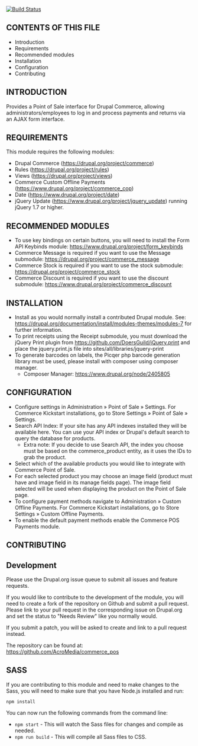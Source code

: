 [![Build Status](https://travis-ci.org/AcroMedia/commerce_pos.svg?branch=7.x-2.x)](https://travis-ci.org/AcroMedia/commerce_pos)

CONTENTS OF THIS FILE
---------------------

 * Introduction
 * Requirements
 * Recommended modules
 * Installation
 * Configuration
 * Contributing


INTRODUCTION
------------

Provides a Point of Sale interface for Drupal Commerce, allowing
administrators/employees to log in and process payments and returns via an AJAX
form interface.


REQUIREMENTS
------------

This module requires the following modules:

 * Drupal Commerce (https://drupal.org/project/commerce)
 * Rules (https://drupal.org/project/rules)
 * Views (https://drupal.org/project/views)
 * Commerce Custom Offline Payments (https://www.drupal.org/project/commerce_cop)
 * Date (https://www.drupal.org/project/date)
 * jQuery Update (https://www.drupal.org/project/jquery_update) running jQuery
   1.7 or higher.


RECOMMENDED MODULES
-------------------

 * To use key bindings on certain buttons, you will need to install the Form
   API Keybinds module: https://www.drupal.org/project/form_keybinds
 * Commerce Message is required if you want to use the Message submodule:
   https://drupal.org/project/commerce_message
 * Commerce Stock is required if you want to use the stock submodule:
   https://drupal.org/project/commerce_stock
 * Commerce Discount is required if you want to use the discount submodule:
   https://www.drupal.org/project/commerce_discount


INSTALLATION
------------

 * Install as you would normally install a contributed Drupal module. See:
   https://drupal.org/documentation/install/modules-themes/modules-7
   for further information.
 * To print receipts using the Receipt submodule, you must download the jQuery
   Print plugin from https://github.com/DoersGuild/jQuery.print and place the
   jquery.print.js file into sites/all/libraries/jquery-print
 * To generate barcodes on labels, the Picqer php barcode generation library must be used, please install 
   with composer using composer manager. 
   * Composer Manager: https://www.drupal.org/node/2405805


CONFIGURATION
-------------

  * Configure settings in Administration » Point of Sale » Settings. For
  Commerce Kickstart installations, go to Store Settings » Point of Sale »
  Settings.
  * Search API Index: If your site has any API indexes installed they will be
  available here. You can use your API index or Drupal's default search to
  query the database for products.
    * Extra note: If you decide to use Search API, the index you choose must be
    based on the commerce_product entity, as it uses the IDs to grab the product.
  * Select which of the available products you would like to integrate with
  Commerce Point of Sale.
  * For each selected product you may choose an image field (product must
  have and image field in its manage fields page). The image field selected
  will be used when displaying the product on the Point of Sale page.
  * To configure payment methods navigate to Administration » Custom Offline Payments.
  For Commerce Kickstart installations, go to Store Settings » Custom Offline Payments.
  * To enable the default payment methods enable the Commerce POS Payments module.


CONTRIBUTING
-------------

## Development

Please use the Drupal.org issue queue to submit all issues and feature requests.

If you would like to contribute to the development of the module, you will need 
to create a fork of the repository on Github and submit a pull request. Please 
link to your pull request in the corresponding issue on Drupal.org and set the 
status to "Needs Review" like you normally would. 

If you submit a patch, you will be asked to create and link to a pull request
instead.

The repository can be found at: https://github.com/AcroMedia/commerce_pos 

## SASS
If you are contributing to this module and need to make changes to the Sass,
you will need to make sure that you have Node.js installed and run:

```npm install```

You can now run the following commands from the command line:

 * ```npm start``` - This will watch the Sass files for changes and compile as needed.
 * ```npm run build``` - This will compile all Sass files to CSS.
